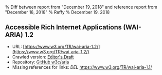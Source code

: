 % Diff between report from "December 19, 2018" and reference report from "December 18, 2018"
% Reffy
% December 19, 2018

## Accessible Rich Internet Applications (WAI-ARIA) 1.2

- URL: [https://www.w3.org/TR/wai-aria-1.2/](https://www.w3.org/TR/wai-aria-1.2/)
- Crawled version: [Editor's Draft](https://rawgit.com/w3c/aria/master/)
- Repository: [GitHub w3c/aria](https://github.com/w3c/aria)
- Missing references for links: *DEL* https://www.w3.org/TR/wai-aria-1.1/


